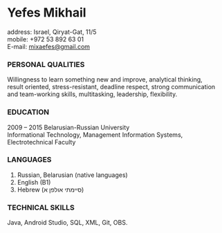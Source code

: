 # Yefes Mikhail
address: Israel, Qiryat-Gat, 11/5  
mobile: +972 53 892 63 01  
E-mail: mixaefes@gmail.com  

### PERSONAL QUALITIES 
Willingness to learn something new and improve, analytical thinking,  
result oriented, stress-resistant, deadline respect, strong communication  
and team-working skills, multitasking, leadership, flexibility.  
### EDUCATION
2009 – 2015 Belarusian-Russian University  
Informational Technology, Management Information Systems,
Electrotechnical Faculty
### LANGUAGES
1. Russian, Belarusian (native languages)
1. English (B1)
1. Hebrew (סיימתי אולפן א)
### TECHNICAL SKILLS
Java, Android Studio, SQL, XML, Git, OBS.
